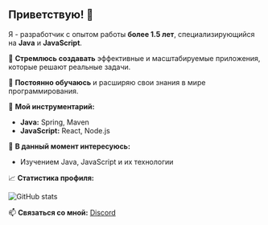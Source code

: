 ## Приветствую! 👋 

Я - разработчик с опытом работы **более 1.5 лет**, специализирующийся на **Java** и **JavaScript**. 

🚀 **Стремлюсь создавать** эффективные и масштабируемые приложения, которые решают реальные задачи. 

🌱 **Постоянно обучаюсь**  и  расширяю свои знания в мире программирования.

🧰 **Мой инструментарий:**
* **Java:** Spring, Maven
* **JavaScript:** React, Node.js

👀 **В данный момент интересуюсь:**
* Изучением Java, JavaScript и их технологии

📈 **Статистика профиля:**

![GitHub stats](https://github-readme-stats.vercel.app/api?username=ceuvento&show_icons=true&theme=dark)

📫 **Связаться со мной:** [Discord](https://discord.com/users/1298622039501836350)
